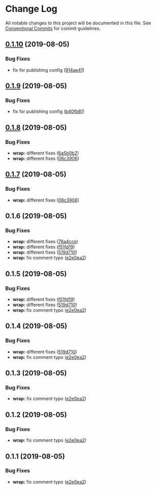 # Change Log

All notable changes to this project will be documented in this file.
See [Conventional Commits](https://conventionalcommits.org) for commit guidelines.

## [0.1.10](https://github.com/express-knex/express-knex/compare/@express-knex/wrap@0.1.9...@express-knex/wrap@0.1.10) (2019-08-05)


### Bug Fixes

* fix for publishing config ([914ae41](https://github.com/express-knex/express-knex/commit/914ae41))





## [0.1.9](https://github.com/express-knex/express-knex/compare/@express-knex/wrap@0.1.8...@express-knex/wrap@0.1.9) (2019-08-05)


### Bug Fixes

* fix for publishing config ([b40fb81](https://github.com/express-knex/express-knex/commit/b40fb81))





## [0.1.8](https://github.com/express-knex/express-knex/compare/@express-knex/wrap@0.1.6...@express-knex/wrap@0.1.8) (2019-08-05)


### Bug Fixes

* **wrap:** different fixes ([6a5b0b2](https://github.com/express-knex/express-knex/commit/6a5b0b2))
* **wrap:** different fixes ([06c3906](https://github.com/express-knex/express-knex/commit/06c3906))





## [0.1.7](https://github.com/express-knex/express-knex/compare/@express-knex/wrap@0.1.6...@express-knex/wrap@0.1.7) (2019-08-05)


### Bug Fixes

* **wrap:** different fixes ([06c3906](https://github.com/express-knex/express-knex/commit/06c3906))





## 0.1.6 (2019-08-05)


### Bug Fixes

* **wrap:** different fixes ([76a4cce](https://github.com/express-knex/express-knex/commit/76a4cce))
* **wrap:** different fixes ([f51fd19](https://github.com/express-knex/express-knex/commit/f51fd19))
* **wrap:** different fixes ([519d710](https://github.com/express-knex/express-knex/commit/519d710))
* **wrap:** fix comment typo ([e2e0ea2](https://github.com/express-knex/express-knex/commit/e2e0ea2))





## 0.1.5 (2019-08-05)


### Bug Fixes

* **wrap:** different fixes ([f51fd19](https://github.com/express-knex/express-knex/commit/f51fd19))
* **wrap:** different fixes ([519d710](https://github.com/express-knex/express-knex/commit/519d710))
* **wrap:** fix comment typo ([e2e0ea2](https://github.com/express-knex/express-knex/commit/e2e0ea2))





## 0.1.4 (2019-08-05)


### Bug Fixes

* **wrap:** different fixes ([519d710](https://github.com/express-knex/express-knex/commit/519d710))
* **wrap:** fix comment typo ([e2e0ea2](https://github.com/express-knex/express-knex/commit/e2e0ea2))





## 0.1.3 (2019-08-05)


### Bug Fixes

* **wrap:** fix comment typo ([e2e0ea2](https://github.com/express-knex/express-knex/commit/e2e0ea2))

## 0.1.2 (2019-08-05)


### Bug Fixes

* **wrap:** fix comment typo ([e2e0ea2](https://github.com/express-knex/express-knex/commit/e2e0ea2))

## 0.1.1 (2019-08-05)

### Bug Fixes

* **wrap:** fix comment typo ([e2e0ea2](https://github.com/express-knex/express-knex/commit/e2e0ea2))
